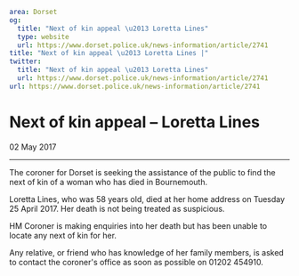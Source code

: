 ```yaml
area: Dorset
og:
  title: "Next of kin appeal \u2013 Loretta Lines"
  type: website
  url: https://www.dorset.police.uk/news-information/article/2741
title: "Next of kin appeal \u2013 Loretta Lines |"
twitter:
  title: "Next of kin appeal \u2013 Loretta Lines"
  url: https://www.dorset.police.uk/news-information/article/2741
url: https://www.dorset.police.uk/news-information/article/2741
```

# Next of kin appeal – Loretta Lines

02 May 2017

* * *

The coroner for Dorset is seeking the assistance of the public to find the next of kin of a woman who has died in Bournemouth.

Loretta Lines, who was 58 years old, died at her home address on Tuesday 25 April 2017. Her death is not being treated as suspicious.

HM Coroner is making enquiries into her death but has been unable to locate any next of kin for her.

Any relative, or friend who has knowledge of her family members, is asked to contact the coroner's office as soon as possible on 01202 454910.
